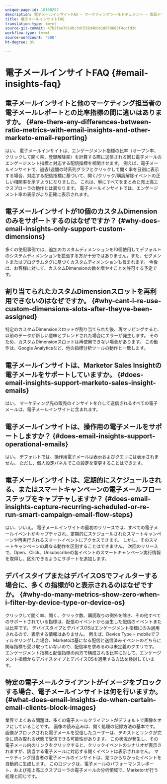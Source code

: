 ```yaml
---
unique-page-id: 10100257
description: 電子メールインサイトFAQ — マーケティングツールドキュメント — 製品ドキュメント
title: 電子メールインサイトFAQ
translation-type: tm+mt
source-git-commit: 47b2fee7d146c3dc558d4bbb10070683f4cdfd3d
workflow-type: tm+mt
source-wordcount: '600'
ht-degree: 0%

---
```



# 電子メールインサイトFAQ {#email-insights-faq}

## 電子メールインサイトと他のマーケティング担当者の電子メールレポートとの比率指標の間に違いはありますか。 {#are-there-any-differences-between-ratio-metrics-with-email-insights-and-other-marketo-email-reporting}

はい。 電子メールインサイトは、エンゲージメント指標の比率（オープン率、クリックして開く率、登録解除率）を計算する際に送信される同じ電子メールのエンゲージメント指標と対応する配信指標を相関させます。 例えば、電子メールインサイトで、過去1週間の時系列グラフとクリックして開く率を日別に表示する場合、対応する配信指標に基づいて、開く/クリック/購読解除イベントの正しい相関率を示すようになりました。 これは、単にすべてをまとめた売上高エクスプローラの動作とは異なります。 電子メールインサイトでは、エンゲージメント率の表示がより正確に表示されます。

## 電子メールインサイトが10個のカスタムDimensionのみをサポートするのはなぜですか？ {#why-does-email-insights-only-support-custom-dimensions}

多くの使用事例では、追加のカスタムディメンションを10個使用してデフォルトのシステムディメンションを拡張する方が十分ではありません。また、セグメントまたはプログラムタグに基づくカスタムディメンションも含まれます。 今後は、お客様に対して、カスタムDimensionの数を増やすことを許可する予定です。

## 割り当てられたカスタムDimensionスロットを再利用できないのはなぜですか。 {#why-cant-i-re-use-custom-dimensions-slots-after-theyve-been-assigned}

特定のカスタムDimensionスロットが割り当てられた後、再マッピングすると、以前のデータが新しい意味とブレンドされた場合にエラーが発生します。 そのため、カスタムDimensionスロットは再使用できない場合があります。 この動作は、Google Analyticsなど、他の指標分析ツールの動作と一致します。

## 電子メールインサイトは、Marketor Sales Insightの電子メールをサポートしていますか。 {#does-email-insights-support-marketo-sales-insight-emails}

はい。 マーケティング先の販売のインサイトを介して送信されるすべての電子メールは、電子メールインサイトに含まれます。

## 電子メールインサイトは、操作用の電子メールをサポートしますか？ {#does-email-insights-support-operational-emails}

はい。 デフォルトでは、操作用電子メールは表示およびクエリには表示されません。 ただし、個人設定パネルでこの設定を変更することはできます。

## 電子メールインサイトは、定期的にスケジュールされる、またはスマートキャンペーンの電子メールフローステップをキャプチャしますか？ {#does-email-insights-capture-recurring-scheduled-or-re-run-smart-campaign-email-flow-steps}

はい、いいえ。 電子メールインサイトの最初のリリースでは、すべての電子メールイベントがキャプチャされ、定期的にスケジュールされたスマートキャンペーンや再実行されるスマートイベントにアクセスできます。 しかし、そのスマートキャンペーンの異なる動作を区別することはできません。 次回のリリースで、Open、Click、Unsubscribeの各イベントのスマートキャンペーン実行情報を取得し、区別できるようにサポートを追加します。

## デバイスタイプまたはデバイスOSでフィルターする場合に、多くの指標が0と表示されるのはなぜですか。 {#why-do-many-metrics-show-zero-when-i-filter-by-device-type-or-device-os}

クリックして開く率、開く、クリック数、購読取りの例外を除き、その他すべてのサポートされている指標は、配信のイベントから派生した配信のイベントまたは比率です。 デバイスタイプとデバイスOSはエンゲージメント指標にのみ適用されるので、表示する情報はありません。 例えば、Device Type = mobileでフィルタリングした場合、Marketoは基になる配信と送信済みイベントのどちらに関与指標も受け取っていないので、配信率を求めるのは未定義のクエリです。 エンゲージメント指標と配信指標の両方で構成される比率に対して、エンゲージメント指標からデバイスタイプとデバイスOSを適用する方法を検討しています。

## 特定の電子メールクライアントがイメージをブロックする場合、電子メールインサイトは何を行いますか。 {#what-does-email-insights-do-when-certain-email-clients-block-images}

業界でよくある問題は、多くの電子メールクライアントがデフォルトで画像をオフにしていることです。 画像の読み込みは、開く処理の記録方法の基本です。 画像がブロックされた電子メールを受信したユーザーは、テキストとリンクが完全に読み取れる状態で受信できる可能性があります。 この状況が発生し、その電子メール内のリンクをクリックすると、クリックイベントのシナリオが表示されますが、該当する電子メールに対応する開くイベントは表示されません。 マーケティング担当者の電子メールのインサイトは、見つからなかったイベントを自動的に生成します。 このロジックは、電子メールのパフォーマンスレポート、および売上高エクスプローラの電子メールの分析領域で、Marketorが行う処理と同じです。
